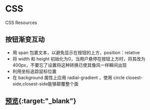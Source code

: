 # CSS
CSS Resources
## 按钮渐变互动
* 用 span 包裹文本，以避免显示在按钮的上方，position：relative
* 将 width 和 height 初始化为0，当用户悬停在按钮上方时，将其改为400px，不要忘了设置将这种转换已使其像风一样瞬间出现
* 利用坐标追踪鼠标位置
* 在 background 属性上应用 radial-gradient ，使用 circle closest-side,closest-side能够颠覆整个面
## [预览](https://vivienchumei.github.io/CSS/%E6%8C%89%E9%92%AE%E6%B8%90%E5%8F%98%E4%BA%92%E5%8A%A8.html){:target:"_blank"}
